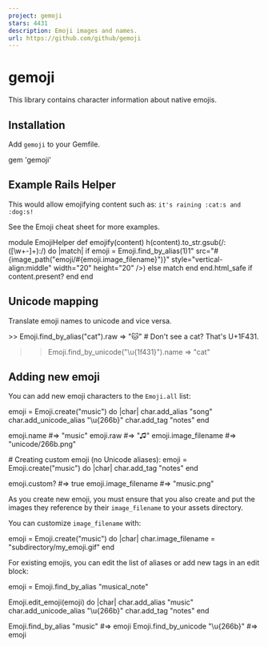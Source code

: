 ```yaml
---
project: gemoji
stars: 4431
description: Emoji images and names.
url: https://github.com/github/gemoji
---
```


gemoji
======

This library contains character information about native emojis.

Installation
------------

Add `gemoji` to your Gemfile.

gem 'gemoji'

Example Rails Helper
--------------------

This would allow emojifying content such as: `it's raining :cat:s and :dog:s!`

See the Emoji cheat sheet for more examples.

module EmojiHelper
  def emojify(content)
    h(content).to\_str.gsub(/:(\[\\w+-\]+):/) do |match|
      if emoji \= Emoji.find\_by\_alias($1)
        %(<img alt="#$1" src="#{image\_path("emoji/#{emoji.image\_filename}")}" style="vertical-align:middle" width="20" height="20" />)
      else
        match
      end
    end.html\_safe if content.present?
  end
end

Unicode mapping
---------------

Translate emoji names to unicode and vice versa.

\>> Emoji.find\_by\_alias("cat").raw
\=> "🐱"  \# Don't see a cat? That's U+1F431.

>> Emoji.find\_by\_unicode("\\u{1f431}").name
\=> "cat"

Adding new emoji
----------------

You can add new emoji characters to the `Emoji.all` list:

emoji \= Emoji.create("music") do |char|
  char.add\_alias "song"
  char.add\_unicode\_alias "\\u{266b}"
  char.add\_tag "notes"
end

emoji.name #=> "music"
emoji.raw  #=> "♫"
emoji.image\_filename #=> "unicode/266b.png"

\# Creating custom emoji (no Unicode aliases):
emoji \= Emoji.create("music") do |char|
  char.add\_tag "notes"
end

emoji.custom? #=> true
emoji.image\_filename #=> "music.png"

As you create new emoji, you must ensure that you also create and put the images they reference by their `image_filename` to your assets directory.

You can customize `image_filename` with:

emoji \= Emoji.create("music") do |char|
  char.image\_filename \= "subdirectory/my\_emoji.gif"
end

For existing emojis, you can edit the list of aliases or add new tags in an edit block:

emoji \= Emoji.find\_by\_alias "musical\_note"

Emoji.edit\_emoji(emoji) do |char|
  char.add\_alias "music"
  char.add\_unicode\_alias "\\u{266b}"
  char.add\_tag "notes"
end

Emoji.find\_by\_alias "music"       #=> emoji
Emoji.find\_by\_unicode "\\u{266b}"  #=> emoji
